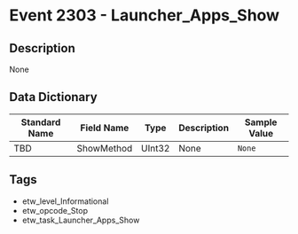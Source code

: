 # Event 2303 - Launcher_Apps_Show

## Description
None

## Data Dictionary
|Standard Name|Field Name|Type|Description|Sample Value|
|---|---|---|---|---|
|TBD|ShowMethod|UInt32|None|`None`|

## Tags
* etw_level_Informational
* etw_opcode_Stop
* etw_task_Launcher_Apps_Show